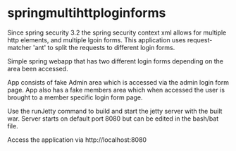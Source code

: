 # springmultihttploginforms

Since spring security 3.2 the spring security context xml allows for multiple http elements, and multiple lgoin forms.
This application uses request-matcher 'ant' to split the requests to different login forms.

Simple spring webapp that has two different login forms depending on the area been accessed.

App consists of fake Admin area which is accessed via the admin login form page.
App also has a fake members area which when accessed the user is brought to a member specific login form page.

Use the runJetty command to build and start the jetty server with the built war. Server starts on default port 8080 but can be edited in the bash/bat file.

Access the application via http://localhost:8080
